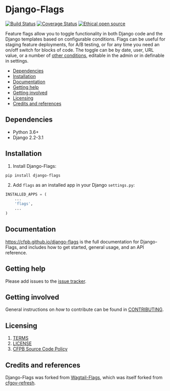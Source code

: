 # Django-Flags

[![Build Status](https://github.com/cfpb/django-flags/workflows/test/badge.svg)](https://github.com/cfpb/django-flags/actions)
[![Coverage Status](https://coveralls.io/repos/github/cfpb/django-flags/badge.svg?branch=main)](https://coveralls.io/github/cfpb/django-flags?branch=main)
[![Ethical open source](https://img.shields.io/badge/open-ethical-%234baaaa)](https://ethicalsource.dev/definition/)

Feature flags allow you to toggle functionality in both Django code and the Django templates based on configurable conditions. Flags can be useful for staging feature deployments, for A/B testing, or for any time you need an on/off switch for blocks of code. The toggle can be by date, user, URL value, or a number of [other conditions](https://cfpb.github.io/django-flags/conditions/), editable in the admin or in definable in settings.

- [Dependencies](#dependencies)
- [Installation](#installation)
- [Documentation](#documentation)
- [Getting help](#getting-help)
- [Getting involved](#getting-involved)
- [Licensing](#licensing)
- [Credits and references](#credits-and-references)

## Dependencies

- Python 3.6+
- Django 2.2-3.1

## Installation

1. Install Django-Flags:

```shell
pip install django-flags
```

2. Add `flags` as an installed app in your Django `settings.py`:

 ```python
 INSTALLED_APPS = (
     ...
     'flags',
     ...
 )
```

## Documentation

https://cfpb.github.io/django-flags is the full documentation for Django-Flags, and includes how to get started, general usage, and an API reference. 

## Getting help

Please add issues to the [issue tracker](https://github.com/cfpb/django-flags/issues).

## Getting involved

General instructions on _how_ to contribute can be found in [CONTRIBUTING](CONTRIBUTING.md).

## Licensing
1. [TERMS](TERMS.md)
2. [LICENSE](LICENSE)
3. [CFPB Source Code Policy](https://github.com/cfpb/source-code-policy/)

## Credits and references

Django-Flags was forked from [Wagtail-Flags](https://github.com/cfpb/wagtail-flags), which was itself forked from [cfgov-refresh](https://github.com/cfpb/cfgov-refresh).
